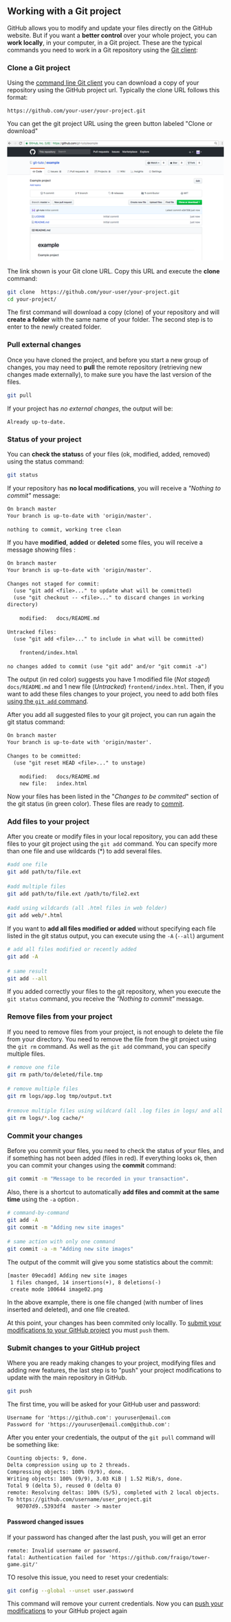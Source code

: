 ## Working with a Git project


GitHub allows you to modify and update your files directly on the GitHub website. But if you want a **better control** over your whole project, you can **work locally**, in your computer, in a Git project. These are the typical commands you need to work in a Git repository using the [Git client](git-client.md): 




### Clone a Git project

Using the [command line Git client](git-client.md) you can download a copy of your repository using the GitHub project url. Typically the clone URL follows this format:

```
https://github.com/your-user/your-project.git 
```

You can get the git project URL using the green button labeled "Clone or download"

![GitHub Project Page](../images/github-project.png)

The link shown is your Git clone URL. Copy this URL and execute the **clone** command:

```bash
git clone  https://github.com/your-user/your-project.git 
cd your-project/
```

The first command will download a copy (clone) of your repository and will **create a folder** with the same name of your folder. The second step is to enter to the newly created folder. 




### Pull external changes

Once you have cloned the project, and before you start a new group of changes, you may need to **pull** the remote repository (retrieving new changes made externally), to make sure you have the last version of the files.

```bash
git pull
```

If your project has *no external changes*, the output will be:

```
Already up-to-date.
```




### Status of your project

You can **check the status**s of your files (ok, modified, added, removed) using the status command:

```bash
git status
```

If your repository has **no local modifications**, you will receive a *"Nothing to commit"* message:


```console
On branch master
Your branch is up-to-date with 'origin/master'.

nothing to commit, working tree clean
```

If you have **modified**, **added** or **deleted** some files, you will receive a message showing files :

```console
On branch master
Your branch is up-to-date with 'origin/master'.

Changes not staged for commit:
  (use "git add <file>..." to update what will be committed)
  (use "git checkout -- <file>..." to discard changes in working directory)

	modified:   docs/README.md

Untracked files:
  (use "git add <file>..." to include in what will be committed)

	frontend/index.html

no changes added to commit (use "git add" and/or "git commit -a")
```

The output (in red color) suggests you have 1 modified file (*Not staged*) `docs/README.md` and 1 new file (*Untracked*) `frontend/index.html`. Then, if you want to add these files changes to your project, you need to add both files [using the `git add` command](#add-files-to-your-project). 

After you add all suggested files to your git project, you can run again the git status command:

```
On branch master
Your branch is up-to-date with 'origin/master'.

Changes to be committed:
  (use "git reset HEAD <file>..." to unstage)

	modified:   docs/README.md
	new file:   index.html
```

Now your files has been listed in the "*Changes to be commited*" section of the git status (in green color). These files are ready to [commit](#commit-your-changes).




### Add files to your project

After you create or modify files in your local repository, you can add these files to your git project using the `git add` command. You can specify more than one file and use wildcards (*) to add several files.

```bash
#add one file
git add path/to/file.ext

#add multiple files
git add path/to/file.ext /path/to/file2.ext

#add using wildcards (all .html files in web folder)
git add web/*.html

```

If you want to **add all files modified or added** without specifying each file listed in the git status output, you can execute using the `-A` (`--all`) argument

```bash
# add all files modified or recently added
git add -A

# same result
git add --all

``` 

If you added correctly your files to the git repository, when you execute the `git status` command, you receive the *"Nothing to commit"* message.

### Remove files from your project

If you need to remove files from your project, is not enough to delete the file from your directory. You need to remove the file from the git project using the `git rm` command. As well as the `git add` command, you can specify multiple files.

```bash
# remove one file
git rm path/to/deleted/file.tmp

# remove multiple files
git rm logs/app.log tmp/output.txt

#remove multiple files using wildcard (all .log files in logs/ and all files in cache/ folder )
git rm logs/*.log cache/*
```



### Commit your changes

Before you commit your files, you need to check the status of your files, and if something has not been added (files in red). If everything looks ok, then you can commit your changes using the **commit** command:

```bash
git commit -m "Message to be recorded in your transaction".
```

Also, there is a shortcut to automatically **add files and commit at the same time** using the `-a` option . 

```bash
# command-by-command 
git add -A
git commit -m "Adding new site images"

# same action with only one command
git commit -a -m "Adding new site images"
```

The output of the commit will give you some statistics about the commit:

```
[master 09ecadd] Adding new site images
 1 files changed, 14 insertions(+), 8 deletions(-)
 create mode 100644 image02.png
 ```

In the above example, there is one file changed (with number of lines inserted and deleted), and one file created.


At this point, your changes has been commited only locallly. To [submit your modifications to your GitHub project](#submit-changes-to-your-github-project) you must `push` them. 



### Submit changes to your GitHub project

Where you are ready making changes to your project, modifying files and adding new features, the last step is to "push" your project modifications to update with the main repository in GitHub.

```bash
git push
```

The first time, you will be asked for your GitHub user and password:

```
Username for 'https://github.com': youruser@email.com
Password for 'https://youruser@email.com@github.com': 
```

After you enter your credentials, the output of the `git pull` command will be something like:

```
Counting objects: 9, done.
Delta compression using up to 2 threads.
Compressing objects: 100% (9/9), done.
Writing objects: 100% (9/9), 3.03 KiB | 1.52 MiB/s, done.
Total 9 (delta 5), reused 0 (delta 0)
remote: Resolving deltas: 100% (5/5), completed with 2 local objects.
To https://github.com/username/user_project.git
   90707d9..5393df4  master -> master
```


#### Password changed issues

If your password has changed after the last push, you will get an error

```
remote: Invalid username or password.
fatal: Authentication failed for 'https://github.com/fraigo/tower-game.git/'
```

TO resolve this issue, you need to reset your credentials:

```bash
git config --global --unset user.password
```

This command will remove your current credentials. Now you can [push your modifications](#submit-changes-to-your-github-project)  to your GitHub project again

